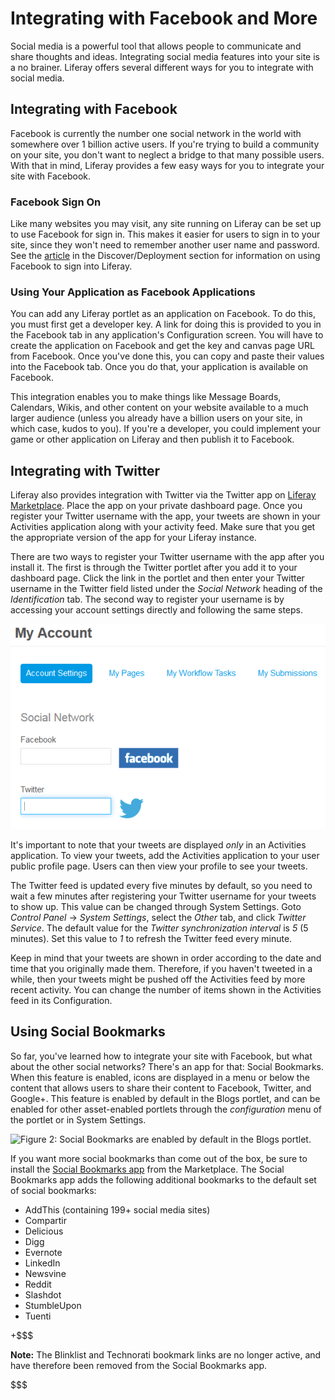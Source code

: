# Integrating with Facebook and More [](id=integrating-with-facebook-twitter-and-more)

Social media is a powerful tool that allows people to communicate and share 
thoughts and ideas. Integrating social media features into your site is a no 
brainer. Liferay offers several different ways for you to integrate with social 
media.

## Integrating with Facebook [](id=integrating-with-facebook)

Facebook is currently the number one social network in the world with somewhere
over 1 billion active users. If you're trying to build a community on your 
site, you don't want to neglect a bridge to that many possible users. With 
that in mind, Liferay provides a few easy ways for you to integrate your site 
with Facebook.

### Facebook Sign On [](id=facebook-sign-on)

Like many websites you may visit, any site running on Liferay can be set up
to use Facebook for sign in. This makes it easier for users to sign in to your
site, since they won't need to remember another user name and password. See the
[article](/discover/deployment/-/knowledge_base/7-0/facebook-connect-single-sign-on-authentication) in the Discover/Deployment section for information on using Facebook to
sign into Liferay. 

### Using Your Application as Facebook Applications [](id=using-your-portlets-as-facebook-applications)

You can add any Liferay portlet as an application on Facebook. To do this, you
must first get a developer key. A link for doing this is provided to you in the
Facebook tab in any application's Configuration screen. You will have to create the
application on Facebook and get the key and canvas page URL from Facebook. Once
you've done this, you can copy and paste their values into the Facebook tab.
Once you do that, your application is available on Facebook.

This integration enables you to make things like Message Boards, Calendars,
Wikis, and other content on your website available to a much larger audience
(unless you already have a billion users on your site, in which case, kudos to
you). If you're a developer, you could implement your game or other application
on Liferay and then publish it to Facebook.

## Integrating with Twitter [](id=integrating-with-twitter)

Liferay also provides integration with Twitter via the Twitter app on [Liferay
Marketplace](http://liferay.com/marketplace). Place the app on your private 
dashboard page. Once you register your Twitter username with the app, your 
tweets are shown in your Activities application along with your activity feed. 
Make sure that you get the appropriate version of the app for your Liferay 
instance.

There are two ways to register your Twitter username with the app after you 
install it. The first is through the Twitter portlet after you add it to your 
dashboard page. Click the link in the portlet and then enter your Twitter 
username in the Twitter field listed under the *Social Network* heading of the 
*Identification* tab. The second way to register your username is by accessing 
your account settings directly and following the same steps.

![Figure 1: Register your Twitter account.](../../../images/social-network-accounts.png)

It's important to note that your tweets are displayed *only* in an Activities 
application. To view your tweets, add the Activities application to your user 
public profile page. Users can then view your profile to see your tweets.
 
The Twitter feed is updated every five minutes by default, so you need to wait a 
few minutes after registering your Twitter username for your tweets to show up.
This value can be changed through System Settings. Goto *Control Panel* &rarr; 
*System Settings*, select the *Other* tab, and click *Twitter Service*. The
default value for the *Twitter synchronization interval* is *5* (5 minutes). Set
this value to *1* to refresh the Twitter feed every minute.

Keep in mind that your tweets are shown in order according to the date and time 
that you originally made them. Therefore, if you haven't tweeted in a while, 
then your tweets might be pushed off the Activities feed by more recent activity. 
You can change the number of items shown in the Activities feed in its 
Configuration.

## Using Social Bookmarks [](id=using-social-bookmarks)

So far, you've learned how to integrate your site with Facebook, but what about 
the other social networks? There's an app for that: Social Bookmarks. When this 
feature is enabled, icons are displayed in a menu or below the content that 
allows users to share their content to Facebook, Twitter, and Google+. This 
feature is enabled by default in the Blogs portlet, and can be enabled for other 
asset-enabled portlets through the *configuration* menu of the portlet or in 
System Settings.

![Figure 2: Social Bookmarks are enabled by default in the Blogs portlet.](../../../images/social-bookmarks.png)

If you want more social bookmarks than come out of the box, be sure to install 
the [Social Bookmarks app](https://web.liferay.com/marketplace/-/mp/application/15188453) 
from the Marketplace. The Social Bookmarks app adds the following additional 
bookmarks to the default set of social bookmarks:

- AddThis (containing 199+ social media sites)
- Compartir
- Delicious
- Digg
- Evernote
- LinkedIn
- Newsvine
- Reddit
- Slashdot
- StumbleUpon
- Tuenti

+$$$

**Note:** The Blinklist and Technorati bookmark links are no longer active, and 
have therefore been removed from the Social Bookmarks app.

$$$
